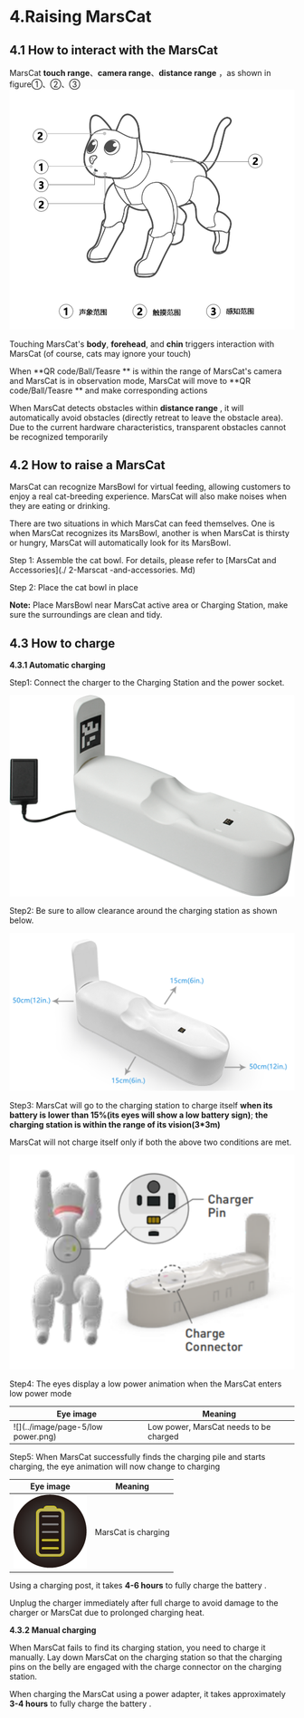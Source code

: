 # 4.Raising MarsCat

## 4.1 How to interact with the MarsCat

MarsCat **touch range**、**camera range**、**distance range** ，as shown in figure①、②、③
![](../image/page-4/4-1-1.png)

Touching MarsCat's **body**, **forehead**, and **chin** triggers interaction with MarsCat (of course, cats may ignore your touch)

When **QR code/Ball/Teasre ** is within the range of MarsCat's camera and MarsCat is in observation mode, MarsCat will move to **QR code/Ball/Teasre ** and make corresponding actions

When MarsCat detects obstacles within **distance range** , it will automatically avoid obstacles (directly retreat to leave the obstacle area). Due to the current hardware characteristics, transparent obstacles cannot be recognized temporarily

## 4.2 How to raise a MarsCat

MarsCat can recognize MarsBowl for virtual feeding, allowing customers to enjoy a real cat-breeding experience. MarsCat will also make noises when they are eating or drinking.

There are two situations in which MarsCat can feed themselves. One is when MarsCat recognizes its MarsBowl, another is when MarsCat is thirsty or hungry, MarsCat will automatically look for its MarsBowl.

Step 1: Assemble the cat bowl. For details, please refer to [MarsCat and Accessories](./ 2-Marscat -and-accessories. Md)

Step 2: Place the cat bowl in place

**Note:** Place MarsBowl near MarsCat active area or Charging Station, make sure the surroundings are clean and tidy.

## 4.3 How to charge

**4.3.1 Automatic charging**

Step1: Connect the charger to the Charging Station and the power socket.

![](../image/page-4/4-1.png)

Step2: Be sure to allow clearance around the charging station as shown below.

![](../image/page-4/4-2.png)

Step3: MarsCat will go to the charging station to charge itself **when its battery is lower than 15%(its eyes will show a low battery sign)**; **the charging station is within the range of its vision(3\*3m)**

MarsCat will not charge itself only if both the above two conditions are met.

![tempsnip](../image/page-4/4-3.png)

Step4: The eyes display a low power animation when the MarsCat enters low power mode

| Eye image                                          | Meaning                                                                                                                                                                               |
| -------------------------------------------------- | ------------------------------------------------------------------------------------------------------------------------------------------------------------------------------------- |
| ![](../image/page-5/low power.png) | Low power, MarsCat needs to be charged         |

Step5: When MarsCat successfully finds the charging pile and starts charging, the eye animation will now change to charging

| Eye image                                          | Meaning                                                                                                                                                                               |
| -------------------------------------------------- | ------------------------------------------------------------------------------------------------------------------------------------------------------------------------------------- |
| ![](../image/page-5/charge.png)           | MarsCat is charging                    |

Using a charging post, it takes **4-6 hours** to fully charge the battery .

Unplug the charger immediately after full charge to avoid damage to the charger or MarsCat due to prolonged charging heat.

**4.3.2 Manual charging**

When MarsCat fails to find its charging station, you need to charge it manually.
Lay down MarsCat on the charging station so that the charging pins on the belly are engaged with the charge connector on the charging station.

When charging the MarsCat using a power adapter, it takes approximately **3-4 hours** to fully charge the battery .